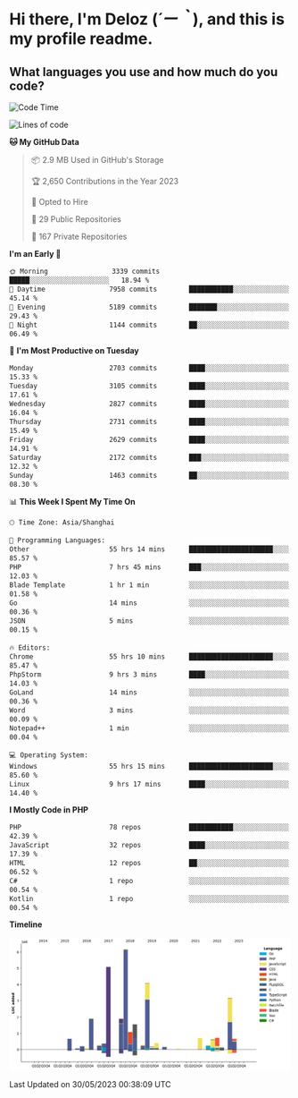 # **Hi there, I'm Deloz (*´ー｀*), and this is my profile readme.**

## **What languages you use and how much do you code?**

<!--START_SECTION:waka-->
![Code Time](http://img.shields.io/badge/Code%20Time-1%2C566%20hrs%2042%20mins-blue)

![Lines of code](https://img.shields.io/badge/From%20Hello%20World%20I%27ve%20Written-30.7%20million%20lines%20of%20code-blue)

**🐱 My GitHub Data** 

> 📦 2.9 MB Used in GitHub's Storage 
 > 
> 🏆 2,650 Contributions in the Year 2023
 > 
> 💼 Opted to Hire
 > 
> 📜 29 Public Repositories 
 > 
> 🔑 167 Private Repositories 
 > 
**I'm an Early 🐤** 

```text
🌞 Morning                3339 commits        █████░░░░░░░░░░░░░░░░░░░░   18.94 % 
🌆 Daytime                7958 commits        ███████████░░░░░░░░░░░░░░   45.14 % 
🌃 Evening                5189 commits        ███████░░░░░░░░░░░░░░░░░░   29.43 % 
🌙 Night                  1144 commits        ██░░░░░░░░░░░░░░░░░░░░░░░   06.49 % 
```
📅 **I'm Most Productive on Tuesday** 

```text
Monday                   2703 commits        ████░░░░░░░░░░░░░░░░░░░░░   15.33 % 
Tuesday                  3105 commits        ████░░░░░░░░░░░░░░░░░░░░░   17.61 % 
Wednesday                2827 commits        ████░░░░░░░░░░░░░░░░░░░░░   16.04 % 
Thursday                 2731 commits        ████░░░░░░░░░░░░░░░░░░░░░   15.49 % 
Friday                   2629 commits        ████░░░░░░░░░░░░░░░░░░░░░   14.91 % 
Saturday                 2172 commits        ███░░░░░░░░░░░░░░░░░░░░░░   12.32 % 
Sunday                   1463 commits        ██░░░░░░░░░░░░░░░░░░░░░░░   08.30 % 
```


📊 **This Week I Spent My Time On** 

```text
🕑︎ Time Zone: Asia/Shanghai

💬 Programming Languages: 
Other                    55 hrs 14 mins      █████████████████████░░░░   85.57 % 
PHP                      7 hrs 45 mins       ███░░░░░░░░░░░░░░░░░░░░░░   12.03 % 
Blade Template           1 hr 1 min          ░░░░░░░░░░░░░░░░░░░░░░░░░   01.58 % 
Go                       14 mins             ░░░░░░░░░░░░░░░░░░░░░░░░░   00.36 % 
JSON                     5 mins              ░░░░░░░░░░░░░░░░░░░░░░░░░   00.15 % 

🔥 Editors: 
Chrome                   55 hrs 10 mins      █████████████████████░░░░   85.47 % 
PhpStorm                 9 hrs 3 mins        ████░░░░░░░░░░░░░░░░░░░░░   14.03 % 
GoLand                   14 mins             ░░░░░░░░░░░░░░░░░░░░░░░░░   00.36 % 
Word                     3 mins              ░░░░░░░░░░░░░░░░░░░░░░░░░   00.09 % 
Notepad++                1 min               ░░░░░░░░░░░░░░░░░░░░░░░░░   00.04 % 

💻 Operating System: 
Windows                  55 hrs 15 mins      █████████████████████░░░░   85.60 % 
Linux                    9 hrs 17 mins       ████░░░░░░░░░░░░░░░░░░░░░   14.40 % 
```

**I Mostly Code in PHP** 

```text
PHP                      78 repos            ███████████░░░░░░░░░░░░░░   42.39 % 
JavaScript               32 repos            ████░░░░░░░░░░░░░░░░░░░░░   17.39 % 
HTML                     12 repos            ██░░░░░░░░░░░░░░░░░░░░░░░   06.52 % 
C#                       1 repo              ░░░░░░░░░░░░░░░░░░░░░░░░░   00.54 % 
Kotlin                   1 repo              ░░░░░░░░░░░░░░░░░░░░░░░░░   00.54 % 
```



**Timeline**

![Lines of Code chart](https://raw.githubusercontent.com/deloz/deloz/main/assets/bar_graph.png)


 Last Updated on 30/05/2023 00:38:09 UTC
<!--END_SECTION:waka-->
